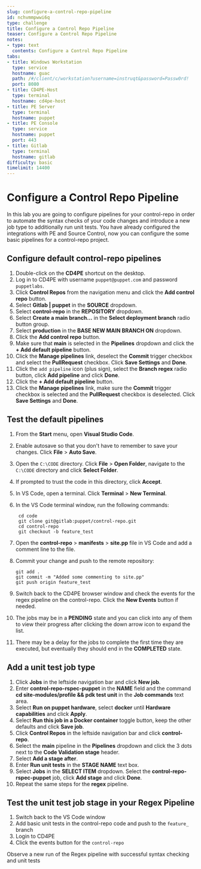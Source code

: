 ```yaml
---
slug: configure-a-control-repo-pipeline
id: nchvmmpwwi6q
type: challenge
title: Configure a Control Repo Pipeline
teaser: Configure a Control Repo Pipeline
notes:
- type: text
  contents: Configure a Control Repo Pipeline
tabs:
- title: Windows Workstation
  type: service
  hostname: guac
  path: /#/client/c/workstation?username=instruqt&password=Passw0rd!
  port: 8080
- title: CD4PE-Host
  type: terminal
  hostname: cd4pe-host
- title: PE Server
  type: terminal
  hostname: puppet
- title: PE Console
  type: service
  hostname: puppet
  port: 443
- title: Gitlab
  type: terminal
  hostname: gitlab
difficulty: basic
timelimit: 14400
---
```

# Configure a Control Repo Pipeline

In this lab you are going to configure pipelines for your control-repo in order to automate the syntax checks of your code changes and introduce a new job type to additionally run unit tests. You have already configured the integrations with PE and Source Control, now you can configure the some basic pipelines for a control-repo project.


## Configure default control-repo pipelines
1. Double-click on the **CD4PE** shortcut on the desktop.
1. Log in to CD4PE with username `puppet@puppet.com` and password `puppetlabs`.
1. Click **Control Repos** from the navigation menu and click the **Add control repo** button.
1. Select **Gitlab | puppet** in the **SOURCE** dropdown.
1. Select **control-repo** in the **REPOSITORY** dropdown.
1. Select **Create a main branch...** in the **Select deployment branch** radio button group.
1. Select **production** in the **BASE NEW MAIN BRANCH ON** dropdown.
1. Click the **Add control repo** button.
1. Make sure that **main** is selected in the **Pipelines** dropdown and click the **+ Add default pipeline** button.
1. Click the **Manage pipelines** link, deselect the **Commit** trigger checkbox and select the **PullRequest** checkbox. Click **Save Settings** and **Done**.
1. Click the `add pipeline` icon (plus sign), select the **Branch regex** radio button, click **Add pipeline** and click **Done**.
1. Click the **+ Add default pipeline** button.
1. Click the **Manage pipelines** link, make sure the **Commit** trigger checkbox is selected and the **PullRequest** checkbox is deselected. Click **Save Settings** and **Done**.

## Test the default pipelines
1. From the **Start** menu, open **Visual Studio Code**.
1. Enable autosave so that you don't have to remember to save your changes. Click **File** > **Auto Save**.
1. Open the `C:\CODE` directory. Click **File** > **Open Folder**, navigate to the `C:\CODE` directory and click **Select Folder**.
1. If prompted to trust the code in this directory, click **Accept**.
1. In VS Code, open a terminal. Click **Terminal** > **New Terminal**.
1. In the VS Code terminal window, run the following commands:

        cd code
        git clone git@gitlab:puppet/control-repo.git
        cd control-repo
        git checkout -b feature_test

1. Open the **control-repo** > **manifests** > **site.pp** file in VS Code and add a comment line to the file.
1. Commit your change and push to the remote repository:
    ```
    git add .
    git commit -m "Added some commenting to site.pp"
    git push origin feature_test
    ```
1. Switch back to the CD4PE browser window and check the events for the regex pipeline on the control-repo. Click the **New Events** button if needed.
1. The jobs may be in a **PENDING** state and you can click into any of them to view their progress after clicking the down arrow icon to expand the list.
1. There may be a delay for the jobs to complete the first time they are executed, but eventually they should end in the **COMPLETED** state.

## Add a unit test job type
1. Click **Jobs** in the leftside navigation bar and click **New job**.
1. Enter **control-repo-rspec-puppet** in the **NAME** field and the command **cd site-modules/profile && pdk test unit** in the **Job commands** text area.
1. Select **Run on puppet hardware**, select **docker** until **Hardware capabilities** and click **Apply**.
1. Select **Run this job in a Docker container** toggle button, keep the other defaults and click **Save job**.
1. Click **Control Repos** in the leftside navigation bar and click **control-repo**.
1. Select the **main** pipeline in the **Pipelines** dropdown and click the 3 dots next to the **Code Validation stage** header.
1. Select **Add a stage after**.
1. Enter **Run unit tests** in the **STAGE NAME** text box.
1. Select **Jobs** in the **SELECT ITEM** dropdown. Select the **control-repo-rspec-puppet** job, click **Add stage** and click **Done**.
1. Repeat the same steps for the **regex** pipeline.

## Test the unit test job stage in your Regex Pipeline
1. Switch back to the VS Code window
1. Add basic unit tests in the control-repo code and push to the `feature_` branch
1. Login to CD4PE
1. Click the events button for the `control-repo`

Observe a new run of the Regex pipeline with successful syntax checking and unit tests